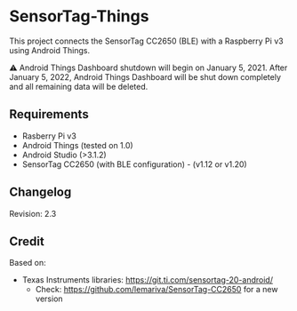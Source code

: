 # SensorTag-Things

This project connects the SensorTag CC2650 (BLE) with a Raspberry Pi v3 using Android Things.

:warning: Android Things Dashboard shutdown will begin on January 5, 2021. After January 5, 2022, Android Things Dashboard will be shut down completely and all remaining data will be deleted.

Requirements
---------------
* Rasberry Pi v3
* Android Things (tested on 1.0)
* Android Studio (>3.1.2)
* SensorTag CC2650 (with BLE configuration) - (v1.12 or v1.20)

Changelog
---------------
Revision: 2.3

Credit
---------------
Based on:

* Texas Instruments libraries: https://git.ti.com/sensortag-20-android/
	* Check: https://github.com/lemariva/SensorTag-CC2650 for a new version
